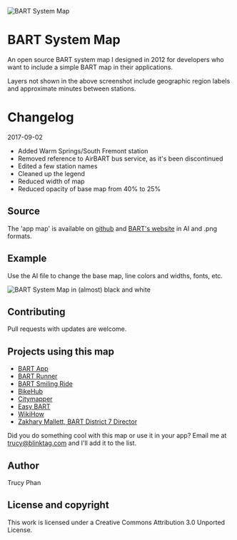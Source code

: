![BART System Map](https://raw.github.com/trucy/bart-map/master/etc/BART_cc_map_small.jpg)

# BART System Map

An open source BART system map I designed in 2012 for developers who want to include a simple BART map in their applications.

Layers not shown in the above screenshot include geographic region labels and approximate minutes between stations.

# Changelog

2017-09-02

* Added Warm Springs/South Fremont station
* Removed reference to AirBART bus service, as it's been discontinued
* Edited a few station names
* Cleaned up the legend
* Reduced width of map
* Reduced opacity of base map from 40% to 25%

## Source

The 'app map' is available on [github](https://github.com/trucy/bart-map) and [BART's website](http://www.bart.gov/schedules/developers/maps.aspx) in AI and .png formats.

## Example

Use the AI file to change the base map, line colors and widths, fonts, etc. 

![BART System Map in (almost) black and white ](https://raw.github.com/trucy/bart-map/master/etc/BART_cc_map_bw_small.jpg)

## Contributing

Pull requests with updates are welcome.

## Projects using this map

* [BART App](https://play.google.com/store/apps/details?id=com.bartapp)
* [BART Runner](https://play.google.com/store/apps/details?id=com.dougkeen.bart&rdid=com.dougkeen.bart)
* [BART Smiling Ride](https://play.google.com/store/apps/details?id=com.mobispectra.android.apps.srbart)
* [BikeHub](http://bikehub.com/bartbikestation/)
* [Citymapper](https://citymapper.com/sf-bay-area/)
* [Easy BART](https://itunes.apple.com/us/app/easy-bart/id567074135)
* [WikiHow](http://www.wikihow.com/Ride-Bay-Area-Rapid-Transit-(BART))
* [Zakhary Mallett, BART District 7 Director](http://www.zakharymallettbart.com/)

Did you do something cool with this map or use it in your app? Email me at trucy@blinktag.com and I'll add it to the list.

## Author

Trucy Phan

## License and copyright

This work is licensed under a Creative Commons Attribution 3.0 Unported License.